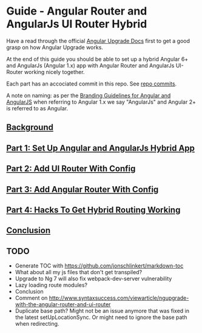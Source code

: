 # Guide - Angular Router and AngularJs UI Router Hybrid

Have a read through the official [Angular Upgrade Docs](https://angular.io/guide/upgrade) first to get a good grasp on how Angular Upgrade works.

At the end of this guide you should be able to set up a hybrid Angular 6+ and AngularJs (Angular 1.x) app with Angular Router and AngularJs UI-Router working nicely together.

Each part has an accociated commit in this repo. See [repo commits](https://github.com/BBlackwo/angular-router-angular-js-ui-router-hybrid/commits/master).

A note on naming: as per the [Branding Guidelines for Angular and AngularJS](https://blog.angularjs.org/2017/01/branding-guidelines-for-angular-and.html) when referring to Angular 1.x we say "AngularJs" and Angular 2+ is referred to as Angular.

## [Background](./background.md)

## [Part 1: Set Up Angular and AngularJs Hybrid App](./part-1.md)

## [Part 2: Add UI Router With Config](./part-2.md)

## [Part 3: Add Angular Router With Config](./part-3.md)

## [Part 4: Hacks To Get Hybrid Routing Working](./part-4.md)

## [Conclusion](./conclusion.md)

## TODO

- Generate TOC with <https://github.com/jonschlinkert/markdown-toc>
- What about all my js files that don't get transpiled?
- Upgrade to Ng 7 will also fix webpack-dev-server vulnerability
- Lazy loading route modules?
- Conclusion
- Comment on http://www.syntaxsuccess.com/viewarticle/ngupgrade-with-the-angular-router-and-ui-router
- Duplicate base path? Might not be an issue anymore that was fixed in the latest setUpLocationSync. Or might need to ignore the base path when redirecting.
